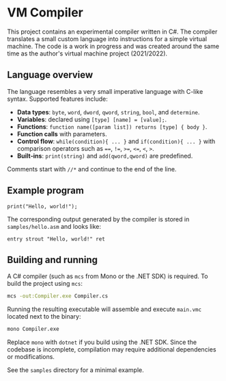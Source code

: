 # VM Compiler

This project contains an experimental compiler written in C#. The compiler translates a small custom language into instructions for a simple virtual machine. The code is a work in progress and was created around the same time as the author's virtual machine project (2021/2022).

## Language overview

The language resembles a very small imperative language with C-like syntax. Supported features include:

- **Data types**: `byte`, `word`, `dword`, `qword`, `string`, `bool`, and `determine`.
- **Variables**: declared using `[type] [name] = [value];`.
- **Functions**: `function name([param list]) returns [type] { body }`.
- **Function calls** with parameters.
- **Control flow**: `while(condition){ ... }` and `if(condition){ ... }` with comparison operators such as `==`, `!=`, `>=`, `<=`, `<`, `>`.
- **Built‑ins**: `print(string)` and `add(qword,qword)` are predefined.

Comments start with `//*` and continue to the end of the line.

## Example program

```
print("Hello, world!");
```

The corresponding output generated by the compiler is stored in `samples/hello.asm` and looks like:

```
entry strout "Hello, world!" ret
```

## Building and running

A C# compiler (such as `mcs` from Mono or the .NET SDK) is required. To build the project using `mcs`:

```bash
mcs -out:Compiler.exe Compiler.cs
```

Running the resulting executable will assemble and execute `main.vmc` located next to the binary:

```bash
mono Compiler.exe
```

Replace `mono` with `dotnet` if you build using the .NET SDK. Since the codebase is incomplete, compilation may require additional dependencies or modifications.

See the `samples` directory for a minimal example.
